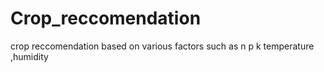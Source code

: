 # Crop_reccomendation
crop reccomendation based on various factors such as n p k temperature ,humidity
